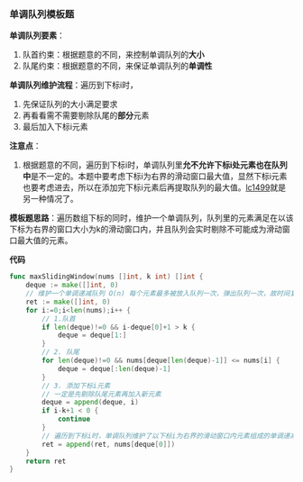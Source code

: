 ### 单调队列模板题

**单调队列要素**：
1. 队首约束：根据题意的不同，来控制单调队列的**大小**
2. 队尾约束：根据题意的不同，来保证单调队列的**单调性**
   
**单调队列维护流程**：遍历到下标i时，
1. 先保证队列的大小满足要求
2. 再看看需不需要剔除队尾的**部分**元素
3. 最后加入下标i元素

**注意点**：
1. 根据题意的不同，遍历到下标i时，单调队列里**允不允许下标i处元素也在队列中**是不一定的。本题中要考虑下标i为右界的滑动窗口最大值，显然下标i元素也要考虑进去，所以在添加完下标i元素后再提取队列的最大值。[lc1499](MonotonicQueue\lc1499.md)就是另一种情况了。

**模板题思路**：遍历数组下标的同时，维护一个单调队列，队列里的元素满足在以该下标为右界的窗口大小为k的滑动窗口内，并且队列会实时剔除不可能成为滑动窗口最大值的元素。

**代码**
```go
func maxSlidingWindow(nums []int, k int) []int {
    deque := make([]int, 0)
    // 维护一个单调递减队列 O(n) 每个元素最多被放入队列一次，弹出队列一次，故时间复杂度O(n)
    ret := make([]int, 0)
    for i:=0;i<len(nums);i++ {
        // 1.队首
        if len(deque)!=0 && i-deque[0]+1 > k {
            deque = deque[1:]
        }
        // 2. 队尾
        for len(deque)!=0 && nums[deque[len(deque)-1]] <= nums[i] {
            deque = deque[:len(deque)-1]
        }
        // 3. 添加下标i元素
        // 一定是先剔除队尾元素再加入新元素
        deque = append(deque, i)
        if i-k+1 < 0 {
            continue
        }
        // 遍历到下标i时，单调队列维护了以下标i为右界的滑动窗口内元素组成的单调递减队列，那么队首元素即为滑动窗口内最大值
        ret = append(ret, nums[deque[0]])
    }
    return ret
}
```